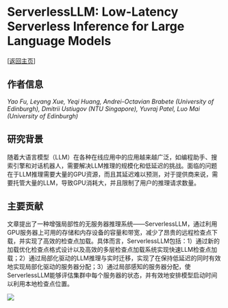 # ServerlessLLM: Low-Latency Serverless Inference for Large Language Models

\[[返回主页](../../README.md)\]

## 作者信息
*Yao Fu, Leyang Xue, Yeqi Huang, Andrei-Octavian Brabete (University of Edinburgh), Dmitrii Ustiugov (NTU Singapore), Yuvraj Patel, Luo Mai (University of Edinburgh)*

## 研究背景
随着大语言模型（LLM）在各种在线应用中的应用越来越广泛，如编程助手、搜索引擎和对话机器人，需要解决LLM推理的规模化和低延迟的挑战。面临的问题在于LLM推理需要大量的GPU资源，而且其延迟难以预测，对于提供商来说，需要托管大量的LLM，导致GPU消耗大，并且限制了用户的推理请求数量。

## 主要贡献
文章提出了一种增强局部性的无服务器推理系统——ServerlessLLM，通过利用GPU服务器上可用的存储和内存设备的容量和带宽，减少了昂贵的远程检查点下载，并实现了高效的检查点加载。具体而言，ServerlessLLM包括：1）通过新的加载优化检查点格式设计以及高效的多层检查点加载系统实现快速LLM检查点加载；2）通过局部化驱动的LLM推理与实时迁移，实现了在保持低延迟的同时有效地实现局部化驱动的服务器分配；3）通过局部感知的服务器分配，使ServerlessLLM能够评估集群中每个服务器的状态，并有效地安排模型启动时间以利用本地检查点位置。

![](../../figs/osdi24-serverlessllm.png)